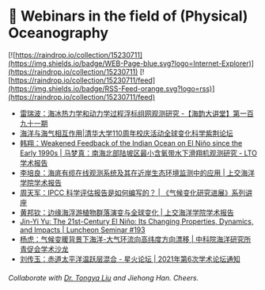 # 🌊 Webinars in the field of (Physical) Oceanography

[![https://raindrop.io/collection/15230711](https://img.shields.io/badge/WEB-Page-blue.svg?logo=Internet-Explorer)](https://raindrop.io/collection/15230711) [![https://raindrop.io/collection/15230711/feed](https://img.shields.io/badge/RSS-Feed-orange.svg?logo=rss)](https://raindrop.io/collection/15230711/feed)

<!-- BLOG-POST-LIST:START -->
- [雷瑞波：海冰热力学和动力学过程浮标组网观测研究 -【海韵大讲堂】第一百九十一期](https://mp.weixin.qq.com/s/ZmR-EpFGbrZjWGx1D9T4Eg)
- [海洋与海气相互作用|清华大学110周年校庆活动全球变化科学紫荆论坛](https://mp.weixin.qq.com/s/ZZM4a1m-BdLW_tZhIqrb4A)
- [韩翔：Weakened Feedback of the Indian Ocean on El Niño since the Early 1990s | 马梦真：南海北部陆坡区最小含氧带水下滑翔机观测研究 - LTO学术报告](https://mp.weixin.qq.com/s/f0RomYskNyB4U-L66IJ2yA)
- [李培良：海底有缆在线观测系统及其在近岸生态环境监测中的应用 | 上交海洋学院学术报告](https://mp.weixin.qq.com/s/WVIZISfRrRDov12lJfnWRA)
- [周天军：IPCC 科学评估报告是如何编写的？ | 《气候变化研究进展》系列讲座](https://mp.weixin.qq.com/s/03kK1Iol0pyDYSPzMexNBw)
- [黄邦钦：边缘海浮游植物群落演变与全球变化 | 上交海洋学院学术报告](https://mp.weixin.qq.com/s/CXz10oRBEH7NTc98YsWCnQ)
- [Jin-Yi Yu: The 21st-Century El Niño: Its Changing Properties, Dynamics, and Impacts | Luncheon Seminar #193](https://mp.weixin.qq.com/s/M88o7dyFdx4v_LblzTWujQ)
- [杨虎：气候变暖背景下海洋-大气环流向高纬度方向漂移 | 中科院海洋研究所青促会学术沙龙](https://mp.weixin.qq.com/s/OJvPdOkI-kXJ5d3N7zbAAg)
- [刘传玉：赤道太平洋温跃层混合 - 星火论坛 | 2021年第6次学术论坛通知](https://mp.weixin.qq.com/s/ax2khCH54DiBDuC3KXmQHw)
<!-- BLOG-POST-LIST:END -->

###### Collaborate with [Dr. Tongya Liu](https://liutongya.github.io/) and Jiehong Han. Cheers.
